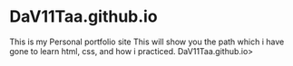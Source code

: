 # DaV11Taa.github.io
This is my Personal portfolio site
This will show you the path which i have gone to learn html, css, and how i practiced.
DaV11Taa.github.io>

